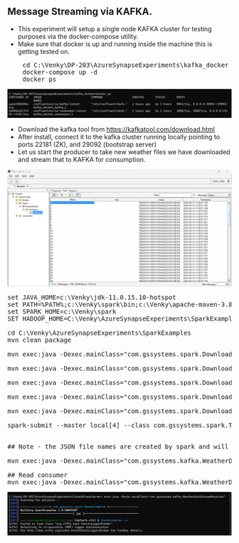 ## Message Streaming via KAFKA.
* This experiment will setup a single node KAFKA cluster for testing purposes via the docker-compose utility. 
* Make sure that docker is up and running inside the machine this is getting tested on. 
<pre>
    cd C:\Venky\DP-203\AzureSynapseExperiments\kafka_docker
    docker-compose up -d  
    docker ps 
</pre>

<img src="../images/docker-kafka.png" />

* Download the kafka tool from https://kafkatool.com/download.html
* After install, connect it to the kafka cluster running locally pointing to ports 22181 (ZK), and 29092 (bootstrap server)
* Let us start the producer to take new weather files we have downloaded and stream that to KAFKA for consumption.

<img src="../images/kafka_offset_explorer.png" />

<pre>
set JAVA_HOME=c:\Venky\jdk-11.0.15.10-hotspot
set PATH=%PATH%;c:\Venky\spark\bin;c:\Venky\apache-maven-3.8.6\bin
set SPARK_HOME=c:\Venky\spark
SET HADOOP_HOME=C:\Venky\AzureSynapseExperiments\SparkExamples

cd C:\Venky\AzureSynapseExperiments\SparkExamples
mvn clean package

mvn exec:java -Dexec.mainClass="com.gssystems.spark.DownloadWeatherDataHistorical" -Dexec.args="51.508530 -0.076132 2019-01-01 2019-12-31 ../datafiles/streaming/input/2019_London_Temps.json"

mvn exec:java -Dexec.mainClass="com.gssystems.spark.DownloadWeatherDataHistorical" -Dexec.args="51.508530 -0.076132 2020-01-01 2020-12-31 ../datafiles/streaming/input/2020_London_Temps.json"

mvn exec:java -Dexec.mainClass="com.gssystems.spark.DownloadWeatherDataHistorical" -Dexec.args="51.508530 -0.076132 2021-01-01 2021-12-31 ../datafiles/streaming/input/2021_London_Temps.json"

mvn exec:java -Dexec.mainClass="com.gssystems.spark.DownloadWeatherDataHistorical" -Dexec.args="51.508530 -0.076132 2022-01-01 2022-12-31 ../datafiles/streaming/input/2022_London_Temps.json"

mvn exec:java -Dexec.mainClass="com.gssystems.spark.DownloadWeatherDataHistorical" -Dexec.args="51.508530 -0.076132 2023-01-01 2023-06-30 ../datafiles/streaming/input/2023_London_Temps.json"

spark-submit --master local[4] --class com.gssystems.spark.TemperaturesReformatterJSON target\SparkExamples-1.0-SNAPSHOT.jar file:///C:/Venky/DP-203/AzureSynapseExperiments/datafiles/streaming/input file:///C:/Venky/DP-203/AzureSynapseExperiments/datafiles/streaming/output/ file:///C:/Venky/DP-203/AzureSynapseExperiments/datafiles/streaming/location_master/


## Note - the JSON file names are created by spark and will change with each run. 

mvn exec:java -Dexec.mainClass="com.gssystems.kafka.WeatherDataStreamingProducer" -Dexec.args="C:\Venky\DP-203\AzureSynapseExperiments\datafiles\streaming\output\part-00000-ceffe212-215d-4487-8a37-ff976381f395-c000.json C:\Venky\DP-203\AzureSynapseExperiments\datafiles\streaming\location_master\part-00000-32c8c92e-174b-4636-b739-5f20b5309d21-c000.json"

## Read consumer
mvn exec:java -Dexec.mainClass="com.gssystems.kafka.WeatherDataStreamReceiver" 
</pre>

<img src="../images/kafka_consumer.png" />


